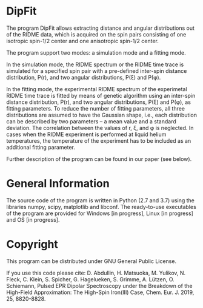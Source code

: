DipFit
=========
The program DipFit allows extracting distance and angular distributions out of the RIDME data, which is acquired on the spin pairs consisting of one isotropic spin-1/2 center and one anisotropic spin-1/2 center.

The program support two modes: a simulation mode and a fitting mode.

In the simulation mode, the RIDME spectrum or the RIDME time trace is simulated for a specified spin pair with a pre-defined inter-spin distance distribution, P(r), and two angular distributions, P(ξ) and P(φ). 

In the fitting mode, the experimental RIDME spectrum of the experimetal RIDME time trace is fitted by means of genetic algorithm using an inter-spin  distance distribution, P(r), and two angular distributions, P(ξ) and P(φ), as fitting parameters. To reduce the number of fitting parameters, all three distributions are assumed to have the Gaussian shape, i.e., each distribution can be described by two parameters – a mean value and a standard deviation. The correlation between the values of r, ξ, and φ is neglected. In cases when the RIDME experiment is performed at liquid helium temperatures, the temperature of the experiment has to be included as an additional fitting parameter.

Further description of the program can be found in our paper (see below).

General Information
=========
The source code of the program is written in Python (2.7 and 3.7) using the libraries numpy, scipy, matplotlib and libconf. 
The ready-to-use executables of the program are provided for Windows [in progress], Linux [in progress] and OS [in progress].

Copyright
=========
This program can be distributed under GNU General Public License.

If you use this code please cite: D. Abdullin, H. Matsuoka, M. Yulikov, N. Fleck, C. Klein, S. Spicher, G. Hagelueken, S. Grimme, A. Lützen, O. Schiemann, Pulsed EPR Dipolar Spectroscopy under the Breakdown of the High-Field Approximation: The High-Spin Iron(III) Case,
Chem. Eur. J. 2019, 25, 8820-8828.
